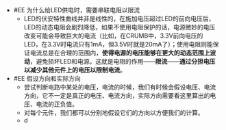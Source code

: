 - #EE 为什么给LED供电时，需要串联电阻以限流
	- LED的伏安特性曲线并非是线性的，在施加电压超过LED的前向电压后，LED的动态电阻会剧烈降低，如果不使用电阻保护的话，电源微妙的电压改变可能会导致巨大的电流（比如，在CRUMB中，3.3V前向电压的LED，在3.3V时电流只有1mA，但3.5V时就是20mA了）；使用电阻则能保证电流总是在合理的范围内，**使得电源的电压能够在更大的动态范围上波动**，避免损坏LED和电源。这就是电阻的作用——**限流**——**通过分担电压以减少其他元件上的电压以限制电流**。
- #EE 假设方向和实际方向
	- 尝试判断电路中某处的电压，电流的时候，我们有时候会假设电压、电流方向，它不一定是真正的电压、电流方向，实际方向需要看这里算出的电压、电流的正负值。
	- 对每个元件，我们都可以分别地假设它们的方向以方便我们的计算。
	- d